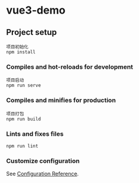 # vue3-demo

## Project setup
```
项目初始化
npm install
```

### Compiles and hot-reloads for development

```
项目启动
npm run serve
```

### Compiles and minifies for production
```
项目打包
npm run build
```

### Lints and fixes files
```
npm run lint
```

### Customize configuration
See [Configuration Reference](https://cli.vuejs.org/config/).
